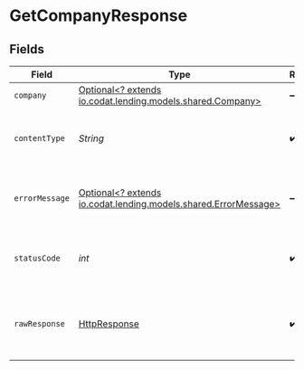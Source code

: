 # GetCompanyResponse


## Fields

| Field                                                                                                                         | Type                                                                                                                          | Required                                                                                                                      | Description                                                                                                                   |
| ----------------------------------------------------------------------------------------------------------------------------- | ----------------------------------------------------------------------------------------------------------------------------- | ----------------------------------------------------------------------------------------------------------------------------- | ----------------------------------------------------------------------------------------------------------------------------- |
| `company`                                                                                                                     | [Optional<? extends io.codat.lending.models.shared.Company>](../../models/shared/Company.md)                                  | :heavy_minus_sign:                                                                                                            | OK                                                                                                                            |
| `contentType`                                                                                                                 | *String*                                                                                                                      | :heavy_check_mark:                                                                                                            | HTTP response content type for this operation                                                                                 |
| `errorMessage`                                                                                                                | [Optional<? extends io.codat.lending.models.shared.ErrorMessage>](../../models/shared/ErrorMessage.md)                        | :heavy_minus_sign:                                                                                                            | Your API request was not properly authorized.                                                                                 |
| `statusCode`                                                                                                                  | *int*                                                                                                                         | :heavy_check_mark:                                                                                                            | HTTP response status code for this operation                                                                                  |
| `rawResponse`                                                                                                                 | [HttpResponse<InputStream>](https://docs.oracle.com/en/java/javase/11/docs/api/java.net.http/java/net/http/HttpResponse.html) | :heavy_check_mark:                                                                                                            | Raw HTTP response; suitable for custom response parsing                                                                       |